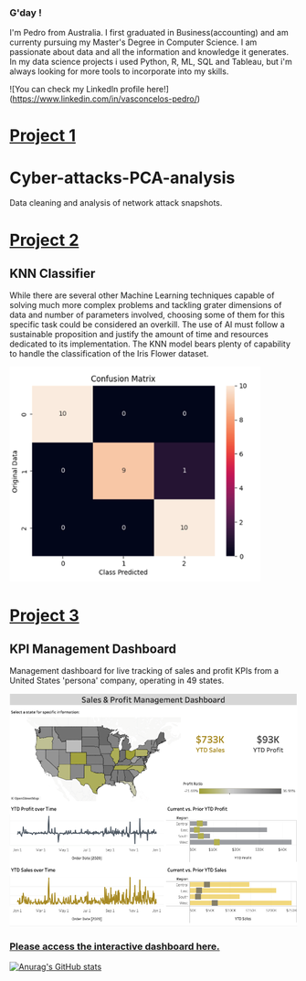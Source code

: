 ### G'day !


I'm Pedro from Australia. I first graduated in Business(accounting) and am currenty pursuing my Master's Degree in Computer Science. I am passionate about data and all the information and knowledge it generates. In my data science projects i used Python, R, ML, SQL and Tableau, but i'm always looking for more tools to incorporate into my skills.  

![You can check my LinkedIn profile here!] (https://www.linkedin.com/in/vasconcelos-pedro/)

# [Project 1](https://github.com/pedro-vasconcelos-costa/Cyber-attacks-PCA-analysis)
# Cyber-attacks-PCA-analysis

Data cleaning and analysis of network attack snapshots.

# [Project 2](https://github.com/pedro-vasconcelos-costa/KNN-Classifier)
## KNN Classifier

While there are several other Machine Learning techniques capable of solving much more complex problems and tackling grater dimensions of data and number of parameters involved, choosing some of them for this specific task could be considered an overkill. The use of AI must follow a sustainable proposition and justify the amount of time and resources dedicated to its implementation. The KNN model bears plenty of capability to handle the classification of the Iris Flower dataset.

![image](images/img_%20k5%20test%200.2.png)

# [Project 3](https://github.com/pedro-vasconcelos-costa/TABLEAU-Management-KPI-dashboard)
## KPI Management Dashboard

Management dashboard for live tracking of sales and profit KPIs from a United States 'persona' company, operating in 49 states.

![image](images/img_%20dashboard.png)

### [Please access the interactive dashboard here.](https://public.tableau.com/app/profile/pedro.henrique.franca.de.vasconcelos.costa)










[![Anurag's GitHub stats](https://github-readme-stats.vercel.app/api?username=pedro-vasconcelos-costa)](https://github.com/anuraghazra/github-readme-stats)
